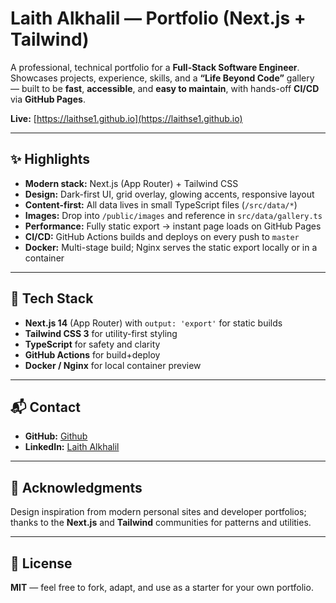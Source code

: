 # Laith Alkhalil — Portfolio (Next.js + Tailwind)

A professional, technical portfolio for a **Full-Stack Software Engineer**.
Showcases projects, experience, skills, and a **“Life Beyond Code”** gallery — built to be **fast**, **accessible**, and **easy to maintain**, with hands-off **CI/CD** via **GitHub Pages**.

**Live:** [https://laithse1.github.io](https://laithse1.github.io)

---

## ✨ Highlights

* **Modern stack:** Next.js (App Router) + Tailwind CSS
* **Design:** Dark-first UI, grid overlay, glowing accents, responsive layout
* **Content-first:** All data lives in small TypeScript files (`/src/data/*`)
* **Images:** Drop into `/public/images` and reference in `src/data/gallery.ts`
* **Performance:** Fully static export → instant page loads on GitHub Pages
* **CI/CD:** GitHub Actions builds and deploys on every push to `master`
* **Docker:** Multi-stage build; Nginx serves the static export locally or in a container

---

## 🧰 Tech Stack

* **Next.js 14** (App Router) with `output: 'export'` for static builds
* **Tailwind CSS 3** for utility-first styling
* **TypeScript** for safety and clarity
* **GitHub Actions** for build+deploy
* **Docker / Nginx** for local container preview

---

## 📬 Contact

* **GitHub:** [Github](https://github.com/laithse1)
* **LinkedIn:** [Laith Alkhalil](https://www.linkedin.com/in/laith-alkhalil-alhamed-6aa15a82/)

---

## 🙏 Acknowledgments

Design inspiration from modern personal sites and developer portfolios; thanks to the **Next.js** and **Tailwind** communities for patterns and utilities.

---

## 📝 License

**MIT** — feel free to fork, adapt, and use as a starter for your own portfolio.
